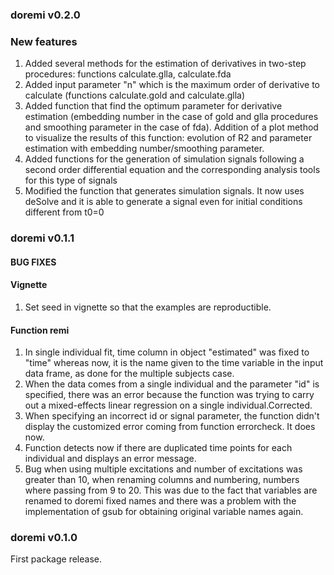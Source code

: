 ### doremi v0.2.0
### New features
1. Added several methods for the estimation of derivatives in two-step procedures: functions calculate.glla, calculate.fda
2. Added input parameter "n" which is the maximum order of derivative to calculate (functions calculate.gold and calculate.glla)
3. Added function that find the optimum parameter for derivative estimation (embedding number in the case of gold and glla procedures and smoothing parameter in the case of fda).
Addition of a plot method to visualize the results of this function: evolution of R2 and parameter estimation with embedding number/smoothing parameter.
4. Added functions for the generation of simulation signals following a second order differential equation and the corresponding analysis tools for this type of signals
5. Modified the function that generates simulation signals. It now uses deSolve and it is able to generate a signal even for initial conditions different from t0=0

### doremi v0.1.1 
#### BUG FIXES
#### Vignette
1. Set seed in vignette so that the examples are reproductible.
#### Function remi
1. In single individual fit, time column in object "estimated" was fixed to "time" whereas now, it is the name given to the time variable in the input data frame, as done for the multiple subjects case.
2. When the data comes from a single individual and the parameter "id" is specified, there was an error because the function was trying to carry out a mixed-effects linear regression on a single individual.Corrected.
3. When specifying an incorrect id or signal parameter, the function didn't display the customized error coming from function errorcheck. It does now.
4. Function detects now if there are duplicated time points for each individual and displays an error message.
5. Bug when using multiple excitations and number of excitations was greater than 10, when renaming columns and numbering, numbers where passing from 9 to 20. This was due to the fact that variables are renamed to doremi fixed names and there was a problem with the implementation of gsub for obtaining original variable names again.

### doremi v0.1.0
First package release.
